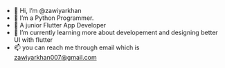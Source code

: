 - 👋 Hi, I’m @zawiyarkhan
- 👀 I’m a Python Programmer.
- 📱  A junior Flutter App Developer
- 🌱 I’m currently learning more about developement and designing better UI with flutter
- 📫 you can reach me through email which is zawiyarkhan007@gmail.com

<!---
zawiyarkhan/zawiyarkhan is a ✨ special ✨ repository because its `README.md` (this file) appears on your GitHub profile.
You can click the Preview link to take a look at your changes.
--->
